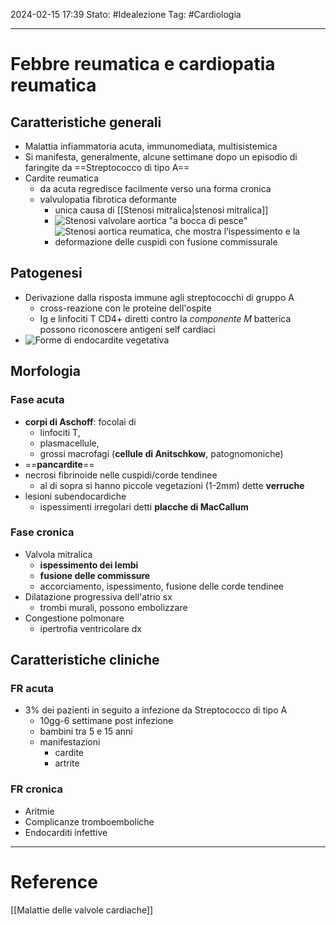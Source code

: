 2024-02-15 17:39
Stato: #Idealezione 
Tag: #Cardiologia 

---
# Febbre reumatica e cardiopatia reumatica
## Caratteristiche generali
- Malattia infiammatoria acuta, immunomediata, multisistemica
- Si manifesta, generalmente, alcune settimane dopo un episodio di faringite da ==Streptococco di tipo A==
- Cardite reumatica
	- da acuta regredisce facilmente verso una forma cronica
	- valvulopatia fibrotica deformante
		- unica causa di [[Stenosi mitralica|stenosi mitralica]]
		- ![Stenosi valvolare aortica "a bocca di pesce"](https://i.imgur.com/q5mBBUs.png)
		- ![Stenosi aortica reumatica, che mostra l’ispessimento e la deformazione delle cuspidi con fusione commissurale](https://i.imgur.com/3deuASh.png)
## Patogenesi
- Derivazione dalla risposta immune agli streptococchi di gruppo A
	- cross-reazione con le proteine dell'ospite
	- Ig e linfociti T CD4+ diretti contro la *componente M* batterica possono riconoscere antigeni self cardiaci
- ![Forme di endocardite vegetativa](https://i.imgur.com/RUzOLUy.png)
## Morfologia
### Fase acuta
- **corpi di Aschoff**: focolai di
	- linfociti T,
	- plasmacellule,
	- grossi macrofagi (**cellule di Anitschkow**, patognomoniche)
- ==**pancardite**==
- necrosi fibrinoide nelle cuspidi/corde tendinee
	- al di sopra si hanno piccole vegetazioni (1-2mm) dette **verruche**
- lesioni subendocardiche
	- ispessimenti irregolari detti **placche di MacCallum**
### Fase cronica
- Valvola mitralica
	- **ispessimento dei lembi**
	- **fusione delle commissure**
	- accorciamento, ispessimento, fusione delle corde tendinee
- Dilatazione progressiva dell'atrio sx
	- trombi murali, possono embolizzare
- Congestione polmonare
	- ipertrofia ventricolare dx
## Caratteristiche cliniche
### FR acuta
- 3% dei pazienti in seguito a infezione da Streptococco di tipo A
	- 10gg-6 settimane post infezione
	- bambini tra 5 e 15 anni
	- manifestazioni
		- cardite
		- artrite
### FR cronica
- Aritmie
- Complicanze tromboemboliche
- Endocarditi infettive




---
# Reference
[[Malattie delle valvole cardiache]]